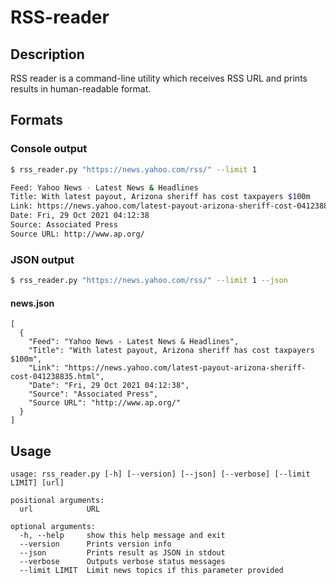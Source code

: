 # RSS-reader
## Description
RSS reader is a command-line utility which receives RSS URL and prints results in human-readable format.
## Formats
### Console output
```bash
$ rss_reader.py "https://news.yahoo.com/rss/" --limit 1

Feed: Yahoo News - Latest News & Headlines
Title: With latest payout, Arizona sheriff has cost taxpayers $100m
Link: https://news.yahoo.com/latest-payout-arizona-sheriff-cost-041238835.html
Date: Fri, 29 Oct 2021 04:12:38
Source: Associated Press
Source URL: http://www.ap.org/
```
### JSON output
```bash
$ rss_reader.py "https://news.yahoo.com/rss/" --limit 1 --json
```
#### news.json
```
[
  {
    "Feed": "Yahoo News - Latest News & Headlines",
    "Title": "With latest payout, Arizona sheriff has cost taxpayers $100m",
    "Link": "https://news.yahoo.com/latest-payout-arizona-sheriff-cost-041238835.html",
    "Date": "Fri, 29 Oct 2021 04:12:38",
    "Source": "Associated Press",
    "Source URL": "http://www.ap.org/"
  }
]
```
## Usage
```
usage: rss_reader.py [-h] [--version] [--json] [--verbose] [--limit LIMIT] [url]

positional arguments:
  url            URL

optional arguments:
  -h, --help     show this help message and exit
  --version      Prints version info
  --json         Prints result as JSON in stdout
  --verbose      Outputs verbose status messages
  --limit LIMIT  Limit news topics if this parameter provided
```

